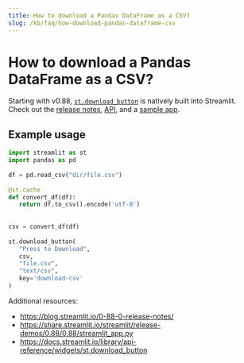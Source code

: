 ```yaml
---
title: How to download a Pandas DataFrame as a CSV?
slug: /kb/faq/how-download-pandas-dataframe-csv
---
```


#  How to download a Pandas DataFrame as a CSV?

Starting with v0.88, [`st.download_button`](/library/api-reference/widgets/st.download_button) is  natively built into Streamlit. Check out the [release notes](https://blog.streamlit.io/0-88-0-release-notes/), [API](/library/api-reference/widgets/st.download_button), and a [sample app](https://share.streamlit.io/streamlit/release-demos/0.88/0.88/streamlit_app.py).


## Example usage

```python
import streamlit as st
import pandas as pd
 
df = pd.read_csv("dir/file.csv")
 
@st.cache
def convert_df(df):
   return df.to_csv().encode('utf-8')
 
 
csv = convert_df(df)
 
st.download_button(
   "Press to Download",
   csv,
   "file.csv",
   "text/csv",
   key='download-csv'
)
```

Additional resources:
- https://blog.streamlit.io/0-88-0-release-notes/
- https://share.streamlit.io/streamlit/release-demos/0.88/0.88/streamlit_app.py
- https://docs.streamlit.io/library/api-reference/widgets/st.download_button